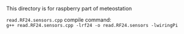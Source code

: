 This directory is for raspberry part of meteostation


`read.RF24.sensors.cpp` compile command:<br>
`g++ read.RF24.sensors.cpp -lrf24 -o read.RF24.sensors -lwiringPi`
